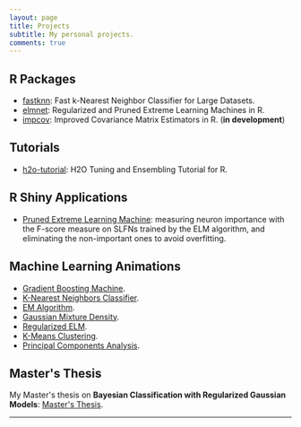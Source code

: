```yaml
---
layout: page
title: Projects
subtitle: My personal projects.
comments: true
---
```


## R Packages

- [fastknn](https://davpinto.github.io/fastknn/): Fast k-Nearest Neighbor Classifier for Large Datasets.
- [elmnet](https://github.com/davpinto/elmnet): Regularized and Pruned Extreme Learning Machines in R.
- [impcov](https://github.com/davpinto/impcov): Improved Covariance Matrix Estimators in R. (**in development**)

## Tutorials

- [h2o-tutorial](https://davpinto.github.io/h2o-tutorial/): H2O Tuning and Ensembling Tutorial for R.

## R Shiny Applications

- [Pruned Extreme Learning Machine](https://beta.rstudioconnect.com/davidpinto/elm-shiny/): measuring neuron importance with the F-score measure on SLFNs trained by the ELM algorithm, and eliminating the non-important ones to avoid overfitting.

## Machine Learning Animations

- [Gradient Boosting Machine](https://davpinto.github.io/ml-simulations/#gradient-boosting-machine-iterations).
- [K-Nearest Neighbors Classifier](https://davpinto.github.io/ml-simulations/#k-nearest-neighbors-classifier).
- [EM Algorithm](https://davpinto.github.io/ml-simulations/#expectation-maximization-algorithm).
- [Gaussian Mixture Density](https://davpinto.github.io/ml-simulations/#gaussian-mixture-density).
- [Regularized ELM](https://davpinto.github.io/ml-simulations/#regularized-extreme-learning-machine).
- [K-Means Clustering](https://davpinto.github.io/ml-simulations/#image-segmentation-with-k-means).
- [Principal Components Analysis](https://davpinto.github.io/ml-simulations/#image-reconstruction-with-principal-components-analysis).

## Master's Thesis

My Master's thesis on **Bayesian Classification with Regularized Gaussian Models**: [Master's Thesis](https://github.com/davpinto/master-thesis).

----
